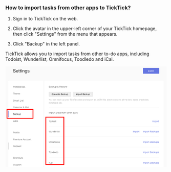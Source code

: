 ### How to import tasks from other apps to TickTick?

1. Sign in to TickTick on the web.

2. Click the avatar in the upper-left corner of your TickTick homepage, then click "Settings" from the menu that appears.

3. Click "Backup" in the left panel.

TickTick allows you to import tasks from other to-do apps, including Todoist, Wunderlist, Omnifocus, Toodledo and iCal.

![](../../images/ticktick-web-version/backup-files/Screen%20Shot%202018-05-25%20at%202.43.54%20PM.png)

